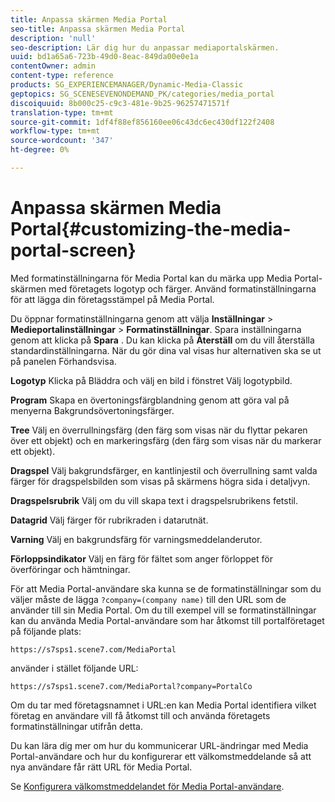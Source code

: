 ```yaml
---
title: Anpassa skärmen Media Portal
seo-title: Anpassa skärmen Media Portal
description: 'null'
seo-description: Lär dig hur du anpassar mediaportalskärmen.
uuid: bd1a65a6-723b-49d0-8eac-849da00e0e1a
contentOwner: admin
content-type: reference
products: SG_EXPERIENCEMANAGER/Dynamic-Media-Classic
geptopics: SG_SCENESEVENONDEMAND_PK/categories/media_portal
discoiquuid: 8b000c25-c9c3-481e-9b25-96257471571f
translation-type: tm+mt
source-git-commit: 1df4f88ef856160ee06c43dc6ec430df122f2408
workflow-type: tm+mt
source-wordcount: '347'
ht-degree: 0%

---
```



# Anpassa skärmen Media Portal{#customizing-the-media-portal-screen}

Med formatinställningarna för Media Portal kan du märka upp Media Portal-skärmen med företagets logotyp och färger. Använd formatinställningarna för att lägga din företagsstämpel på Media Portal.

Du öppnar formatinställningarna genom att välja **Inställningar** > **Medieportalinställningar** > **Formatinställningar**. Spara inställningarna genom att klicka på **Spara** . Du kan klicka på **Återställ** om du vill återställa standardinställningarna. När du gör dina val visas hur alternativen ska se ut på panelen Förhandsvisa.

**Logotyp** Klicka på Bläddra och välj en bild i fönstret Välj logotypbild.

**Program** Skapa en övertoningsfärgblandning genom att göra val på menyerna Bakgrundsövertoningsfärger.

**Tree** Välj en överrullningsfärg (den färg som visas när du flyttar pekaren över ett objekt) och en markeringsfärg (den färg som visas när du markerar ett objekt).

**Dragspel** Välj bakgrundsfärger, en kantlinjestil och överrullning samt valda färger för dragspelsbilden som visas på skärmens högra sida i detaljvyn.

**Dragspelsrubrik** Välj om du vill skapa text i dragspelsrubrikens fetstil.

**Datagrid** Välj färger för rubrikraden i datarutnät.

**Varning** Välj en bakgrundsfärg för varningsmeddelanderutor.

**Förloppsindikator** Välj en färg för fältet som anger förloppet för överföringar och hämtningar.

För att Media Portal-användare ska kunna se de formatinställningar som du väljer måste de lägga `?company=(company name)` till den URL som de använder till sin Media Portal. Om du till exempel vill se formatinställningar kan du använda Media Portal-användare som har åtkomst till portalföretaget på följande plats:

`https://s7sps1.scene7.com/MediaPortal`

använder i stället följande URL:

`https://s7sps1.scene7.com/MediaPortal?company=PortalCo`

Om du tar med företagsnamnet i URL:en kan Media Portal identifiera vilket företag en användare vill få åtkomst till och använda företagets formatinställningar utifrån detta.

Du kan lära dig mer om hur du kommunicerar URL-ändringar med Media Portal-användare och hur du konfigurerar ett välkomstmeddelande så att nya användare får rätt URL för Media Portal.

Se [Konfigurera välkomstmeddelandet för Media Portal-användare](adding-media-portal-users.md#setting_up_the_welcome_e_mail_message_for_media_portal_users).
